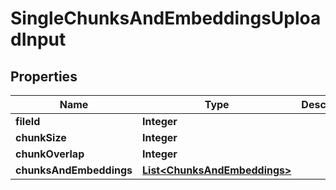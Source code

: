

# SingleChunksAndEmbeddingsUploadInput


## Properties

| Name | Type | Description | Notes |
|------------ | ------------- | ------------- | -------------|
|**fileId** | **Integer** |  |  |
|**chunkSize** | **Integer** |  |  [optional] |
|**chunkOverlap** | **Integer** |  |  [optional] |
|**chunksAndEmbeddings** | [**List&lt;ChunksAndEmbeddings&gt;**](ChunksAndEmbeddings.md) |  |  |




